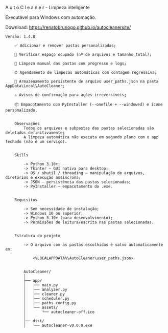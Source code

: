 A u t o C l e a n e r  -  Limpeza inteligente

Executável para Windows com automação.


Download: https://renatobrunogo.github.io/autocleanersite/


    Versão: 1.4.8

        ✅ Adicionar e remover pastas personalizadas;

        🔎 Verificar espaço ocupado (nº de arquivos e tamanho total);

        🧹 Limpeza manual das pastas com progresso e logs;

        ⏰ Agendamento de limpezas automáticas com contagem regressiva;

        📁 Armazenamento persistente de arquivo user_paths.json na pasta AppData\Local\AutoCleaner;

        ⚠️ Avisos de confirmação para ações irreversíveis;

        📦 Empacotamento com PyInstaller (--onefile + --windowed) e ícone personalizado.

        
        Observações
            Todos os arquivos e subpastas das pastas selecionadas são deletados definitivamente;
            A limpeza automática não executa em segundo plano com o app fechado (não é um serviço).


        Skills

            -> Python 3.10+;
            -> Tkinter – GUI nativa para desktop;
            -> OS / shutil / threading – manipulação de arquivos, diretórios e execução assíncrona;
            -> JSON – persistência das pastas selecionadas;
            -> PyInstaller – empacotamento do .exe.

        
        Requisitos

            -> Sem necessidade de instalação;
            -> Windows 10 ou superior;
            -> Python 3.10+ (para desenvolvimento);
            -> Permissões de leitura/escrita nas pastas selecionadas.


        Estrutura do projeto

            -> O arquivo com as pastas escolhidas é salvo automaticamente em:
            
                <%LOCALAPPDATA%\AutoCleaner\user_paths.json>


            AutoCleaner/
            │
            ├── app/
            │   ├── main.py
            │   ├── analyzer.py
            │   ├── cleaner.py
            │   ├── scheduler.py
            │   ├── paths_config.py
            │   └── assets/
            │       └── autocleaner-off.ico
            │
            ├── dist/
            │   └── autocleaner-v0.0.0.exe

